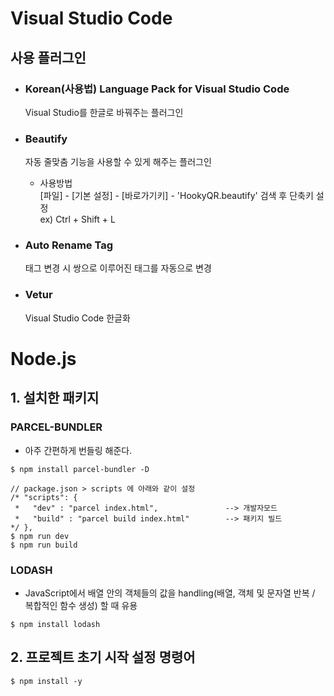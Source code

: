 # Visual Studio Code
## 사용 플러그인
- ### Korean(사용법) Language Pack for Visual Studio Code
    Visual Studio를 한글로 바꿔주는 플러그인
- ### Beautify
    자동 줄맞춤 기능을 사용할 수 있게 해주는 플러그인

    - 사용방법  
    [파일] - [기본 설정] - [바로가기키] - 'HookyQR.beautify' 검색 후 단축키 설정  
    ex) Ctrl  + Shift + L
- ### Auto Rename Tag
    태그 변경 시 쌍으로 이루어진 태그를 자동으로 변경
- ### Vetur
    Visual Studio Code 한글화


# Node.js
## 1. 설치한 패키지
### PARCEL-BUNDLER 
 - 아주 간편하게 번들링 해준다.
```
$ npm install parcel-bundler -D

// package.json > scripts 에 아래와 같이 설정
/* "scripts": {
 *   "dev" : "parcel index.html",               --> 개발자모드
 *   "build" : "parcel build index.html"        --> 패키지 빌드
*/ },
$ npm run dev
$ npm run build
```
### LODASH 
- JavaScript에서 배열 안의 객체들의 값을 handling(배열, 객체 및 문자열 반복 / 복합적인 함수 생성) 할 때 유용
```
$ npm install lodash
```

## 2. 프로젝트 초기 시작 설정 명령어
```
$ npm install -y
```